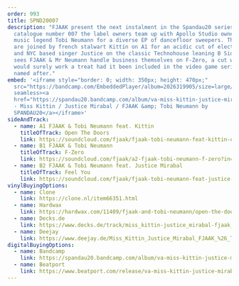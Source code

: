 ```yaml
---
order: 993
title: SPND20007
description: "FJAAK present the next instalment in the Spandau20 series: On
  catalogue number 007 the label owners team up with Apollo Studio owner & dance
  music legend Tobi Neumann for a diverse EP of dancefloor sweepers. The trio
  are joined by french stalwart Kittin on A1 for an acidic cut of electro boogie
  and NYC based singer Justice on the classic Technohouse leaning B Side. A2
  sees FJAAK & Mr Neumann handle business themselves on F-Zero, a cut which
  would surely work a treat had it been included in the video game series its is
  named after."
embed: '<iframe style="border: 0; width: 350px; height: 470px;"
  src="https://bandcamp.com/EmbeddedPlayer/album=2026319905/size=large/bgcol=ffffff/linkcol=0687f5/tracklist=false/transparent=true/"
  seamless><a
  href="https://spandau20.bandcamp.com/album/va-miss-kittin-justice-mirabal-fjaak-tobi-neumann">VA
  - Miss Kittin / Justice Mirabal / FJAAK &amp; Tobi Neumann by
  SPANDAU20</a></iframe>'
sideAndTrack:
  - name: A1 FJAAK & Tobi Neumann feat. Kittin
    titleOfTrack: Open The Doors
    link: https://soundcloud.com/fjaak/fjaak-tobi-neumann-feat-kittin-open-the-doors?in=spandau20/sets/spnd20-007
  - name: B1 FJAAK & Tobi Neumann
    titleOfTrack: F-Zero
    link: https://soundcloud.com/fjaak/a2-fjaak-tobi-neumann-f-zero?in=spandau20/sets/spnd20-007
  - name: B2 FJAAK & Tobi Neumann feat. Justice Mirabal
    titleOfTrack: Feel You
    link: https://soundcloud.com/fjaak/fjaak-tobi-neumann-feat-justice-feel-you?in=spandau20/sets/spnd20-007
vinylBuyingOptions:
  - name: Clone
    link: https://clone.nl/item66351.html
  - name: Hardwax
    link: https://hardwax.com/11409/fjaak-and-tobi-neumann/open-the-doors/
  - name: Decks.de
    link: https://www.decks.de/track/miss_kittin-justice_mirabal-fjaak_tobi_neumann-v-a_-_miss_kittin-justice_mirabal-fjaak_tobi_neumann/cis-af
  - name: Deejay
    link: https://www.deejay.de/Miss_Kittin_Justice_Mirabal_FJAAK_%26_Tobi_Neumann_VA_SPND20007_Vinyl__982812
digitalBuyingOptions:
  - name: Bandcamp
    link: https://spandau20.bandcamp.com/album/va-miss-kittin-justice-mirabal-fjaak-tobi-neumann
  - name: Beatport
    link: https://www.beatport.com/release/va-miss-kittin-justice-mirabal-fjaak-tobi-neumann/3594641
---
```

